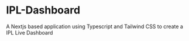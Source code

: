 # IPL-Dashboard
A Nextjs based application using Typescript and Tailwind CSS to create a IPL Live Dashboard
